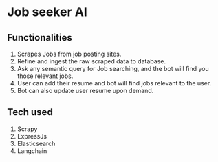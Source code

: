 # Job seeker AI

## Functionalities
1. Scrapes Jobs from job posting sites.
2. Refine and ingest the raw scraped data to database.
3. Ask any semantic query for Job searching, and the bot will find you those relevant jobs.
4. User can add their resume and bot will find jobs relevant to the user.
5. Bot can also update user resume upon demand.

## Tech used
1. Scrapy
2. ExpressJs
3. Elasticsearch
4. Langchain
